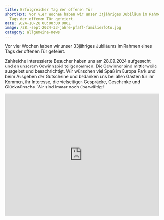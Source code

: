 ```yaml
---
title: Erfolgreicher Tag der offenen Tür
shortText: Vor vier Wochen haben wir unser 33jähriges Jubiläum im Rahmen eines
  Tags der offenen Tür gefeiert.
date: 2024-10-28T00:00:00.000Z
image: /28.-sept-2024-33-jahre-pfaff-familienfoto.jpg
category: allgemeine-news
---
```

Vor vier Wochen haben wir unser 33jähriges Jubiläums im Rahmen eines Tags der offenen Tür gefeiert.

Zahlreiche interessierte Besucher haben uns am 28.09.2024 aufgesucht und an unserem Gewinnspiel teilgenommen. Die Gewinner sind mittlerweile ausgelost und benachrichtigt. Wir wünschen viel Spaß im Europa Park und beim Ausgeben der Gutscheine und bedanken uns bei allen Gästen für ihr Kommen, ihr Interesse, die vielseitigen Gespräche, Geschenke und Glückwünsche. Wir sind immer noch überwältigt!

<iframe src="https://www.linkedin.com/embed/feed/update/urn:li:ugcPost:7255158542163144704?collapsed=1" height="399" width="504" frameborder="0" allowfullscreen="" title="Eingebetteter Beitrag"></iframe>
